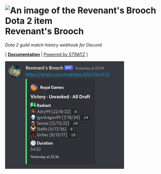 # ![An image of the Revenant's Brooch Dota 2 item](https://static.wikia.nocookie.net/dota2_gamepedia/images/3/37/Revenant%27s_Brooch_icon.png/revision/latest?cb=20220227041411 "An image of the Revenant's Brooch Dota 2 item") Revenant's Brooch

_Dota 2 guild match history webhook for Discord_

\[ [**Documentation**](https://github.com/RYGhub/revenants-brooch/wiki) | [Powered by STRATZ](https://stratz.com/) \]

![A Discord embed displaying the results of a Dota guild match, including icons for the played heroes, KDA scores, IMP evaluation and match duration](media/screenshot-1.png "A Discord embed displaying the results of a Dota guild match, including icons for the played heroes, KDA scores, IMP evaluation and match duration")
